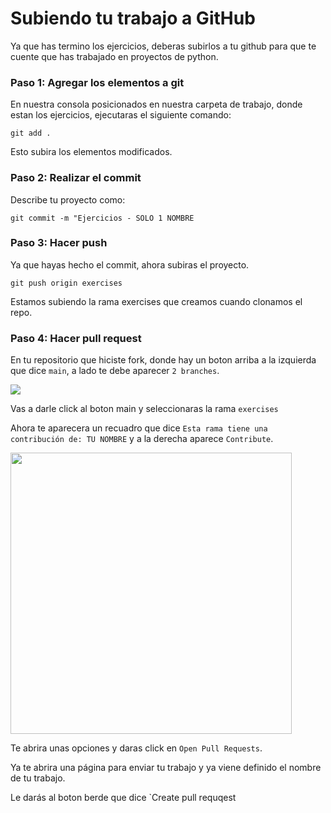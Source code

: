 # Subiendo tu trabajo a GitHub

Ya que has termino los ejercicios, deberas subirlos a tu github para que te cuente que has trabajado en proyectos de python. 

### Paso 1: Agregar los elementos a git
En nuestra consola posicionados en nuestra carpeta de trabajo, donde estan los ejercicios, ejecutaras el siguiente comando:

```Git
git add .
```

Esto subira los elementos modificados.

### Paso 2: Realizar el commit

Describe tu proyecto como: 

```Git
git commit -m "Ejercicios - SOLO 1 NOMBRE
```

### Paso 3: Hacer push

Ya que hayas hecho el commit, ahora subiras el proyecto.

```Git
git push origin exercises
```

Estamos subiendo la rama exercises que creamos cuando clonamos el repo.

### Paso 4: Hacer pull request

En tu repositorio que hiciste fork, donde hay un boton arriba a la izquierda que dice `main`, a lado te debe aparecer `2 branches`.

![](https://diarioinforme.com/wp-content/uploads/2022/01/Click-Branches..png)

Vas a darle click al boton main y seleccionaras la rama `exercises`

Ahora te aparecera un recuadro que dice `Esta rama tiene una contribución de: TU NOMBRE` y a la derecha aparece `Contribute`.

<img src="https://www.earthdatascience.org/images/earth-analytics/git-version-control/github-create-new-pull-request.png" width="450">

Te abrira unas opciones y daras click en `Open Pull Requests`.

Ya te abrira una página para enviar tu trabajo y ya viene definido el nombre de tu trabajo. 

Le darás al boton berde que dice `Create pull requqest
